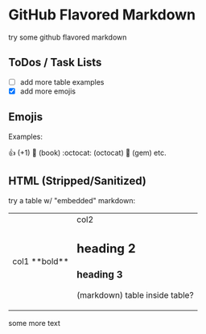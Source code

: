 # GitHub Flavored Markdown

try some github flavored markdown


## ToDos / Task Lists

- [ ] add more table examples
- [x] add more emojis

## Emojis

Examples:

:+1: (+1) :book: (book) :octocat: (octocat) :gem: (gem) etc.

## HTML (Stripped/Sanitized)

try a table w/ "embedded" markdown:

<table>
<tr><td>
 col1
 **bold**
</td>
<td>
col2

## heading 2
### heading 3

(markdown) table inside table?

</td>
</tr></table>

some more text

